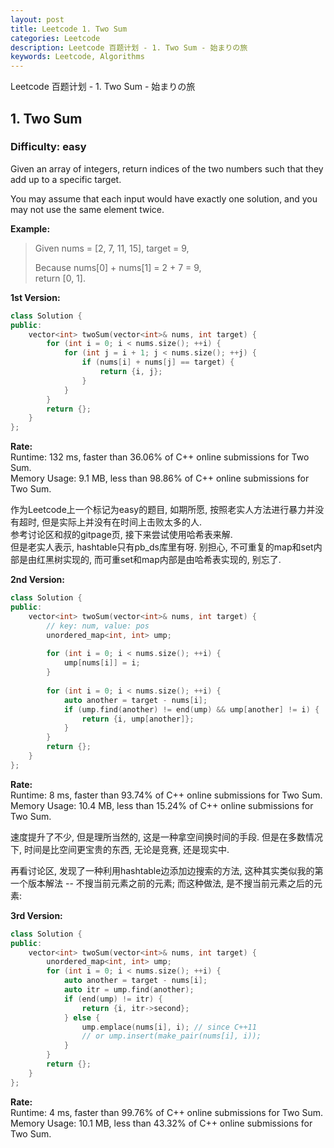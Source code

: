 ```yaml
---
layout: post
title: Leetcode 1. Two Sum
categories: Leetcode
description: Leetcode 百题计划 - 1. Two Sum - 始まりの旅
keywords: Leetcode, Algorithms
---
```


Leetcode 百题计划 - 1. Two Sum - 始まりの旅

## 1. Two Sum
### Difficulty: easy
Given an array of integers, return indices of the two numbers such that they add up to a specific target.  

You may assume that each input would have exactly one solution, and you may not use the same element twice.  

**Example:**  

> Given nums = [2, 7, 11, 15], target = 9,  
> 
> Because nums[0] + nums[1] = 2 + 7 = 9,  
return [0, 1].  


**1st Version:**  
```c++
class Solution {
public:
    vector<int> twoSum(vector<int>& nums, int target) {
        for (int i = 0; i < nums.size(); ++i) {
            for (int j = i + 1; j < nums.size(); ++j) {
                if (nums[i] + nums[j] == target) {
                    return {i, j};
                }
            }
        }
        return {};
    }
};
```

**Rate:**  
Runtime: 132 ms, faster than 36.06% of C++ online submissions for Two Sum.  
Memory Usage: 9.1 MB, less than 98.86% of C++ online submissions for Two Sum.  

作为Leetcode上一个标记为easy的题目, 如期所愿, 按照老实人方法进行暴力并没有超时, 但是实际上并没有在时间上击败太多的人.   
参考讨论区和叔的gitpage页, 接下来尝试使用哈希表来解.   
但是老实人表示, hashtable只有pb_ds库里有呀. 别担心, 不可重复的map和set内部是由红黑树实现的, 而可重set和map内部是由哈希表实现的, 别忘了.   

**2nd Version:**   
```c++
class Solution {
public:
    vector<int> twoSum(vector<int>& nums, int target) {
        // key: num, value: pos
        unordered_map<int, int> ump;
        
        for (int i = 0; i < nums.size(); ++i) {
            ump[nums[i]] = i;
        }
        
        for (int i = 0; i < nums.size(); ++i) {
            auto another = target - nums[i];
            if (ump.find(another) != end(ump) && ump[another] != i) {
                return {i, ump[another]};
            }
        }
        return {};
    }
};
```

**Rate:**    
Runtime: 8 ms, faster than 93.74% of C++ online submissions for Two Sum.  
Memory Usage: 10.4 MB, less than 15.24% of C++ online submissions for Two Sum.

速度提升了不少, 但是理所当然的, 这是一种拿空间换时间的手段. 但是在多数情况下, 时间是比空间更宝贵的东西, 无论是竞赛, 还是现实中.  

再看讨论区, 发现了一种利用hashtable边添加边搜索的方法, 这种其实类似我的第一个版本解法 -- 不搜当前元素之前的元素; 而这种做法, 是不搜当前元素之后的元素:  

**3rd Version:**  
```c++
class Solution {
public:
    vector<int> twoSum(vector<int>& nums, int target) {
        unordered_map<int, int> ump;
        for (int i = 0; i < nums.size(); ++i) {
            auto another = target - nums[i];
            auto itr = ump.find(another);
            if (end(ump) != itr) {
                return {i, itr->second};
            } else {
                ump.emplace(nums[i], i); // since C++11
                // or ump.insert(make_pair(nums[i], i));
            }
        }
        return {};
    }
};
```

**Rate:**  
Runtime: 4 ms, faster than 99.76% of C++ online submissions for Two Sum.  
Memory Usage: 10.1 MB, less than 43.32% of C++ online submissions for Two Sum.  